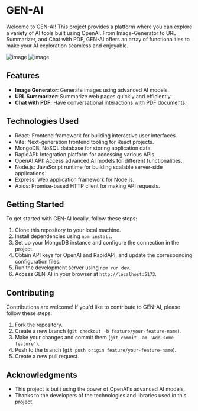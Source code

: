 # GEN-AI

Welcome to GEN-AI! This project provides a platform where you can explore a variety of AI tools built using OpenAI. From Image-Generator to URL Summarizer, and Chat with PDF, GEN-AI offers an array of functionalities to make your AI exploration seamless and enjoyable.


![image](https://github.com/Khushisrivastava202/GEN-AI/assets/82716033/2a1f4b46-82e5-4e24-9c38-b767f126858e)
![image](https://github.com/Khushisrivastava202/GEN-AI/assets/82716033/bbd394f1-870a-4c77-a7a6-ac2ee890fc8e)



## Features

- **Image Generator**: Generate images using advanced AI models.
- **URL Summarizer**: Summarize web pages quickly and efficiently.
- **Chat with PDF**: Have conversational interactions with PDF documents.

## Technologies Used

- React: Frontend framework for building interactive user interfaces.
- Vite: Next-generation frontend tooling for React projects.
- MongoDB: NoSQL database for storing application data.
- RapidAPI: Integration platform for accessing various APIs.
- OpenAI API: Access advanced AI models for different functionalities.
- Node.js: JavaScript runtime for building scalable server-side applications.
- Express: Web application framework for Node.js.
- Axios: Promise-based HTTP client for making API requests.

## Getting Started

To get started with GEN-AI locally, follow these steps:

1. Clone this repository to your local machine.
2. Install dependencies using `npm install`.
3. Set up your MongoDB instance and configure the connection in the project.
4. Obtain API keys for OpenAI and RapidAPI, and update the corresponding configuration files.
5. Run the development server using `npm run dev`.
6. Access GEN-AI in your browser at `http://localhost:5173`.

## Contributing

Contributions are welcome! If you'd like to contribute to GEN-AI, please follow these steps:

1. Fork the repository.
2. Create a new branch (`git checkout -b feature/your-feature-name`).
3. Make your changes and commit them (`git commit -am 'Add some feature'`).
4. Push to the branch (`git push origin feature/your-feature-name`).
5. Create a new pull request.


## Acknowledgments

- This project is built using the power of OpenAI's advanced AI models.
- Thanks to the developers of the technologies and libraries used in this project.

